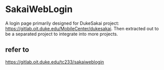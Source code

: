 # SakaiWebLogin

A login page primarily designed for DukeSakai project: https://gitlab.oit.duke.edu/MobileCenter/dukesakai.
Then extracted out to be a separated project to integrate into more projects.

## refer to

https://gitlab.oit.duke.edu/tc233/sakaiweblogin
